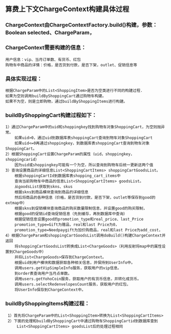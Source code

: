 算费上下文ChargeContext构建具体过程
----
### ChargeContext由ChargeContextFactory.build()构建，参数：Boolean selected、ChargeParam，
### ChargeContext需要构建的信息：
	用户信息：vip、当月订单数、有货币、红包
	购物车中商品的详情：价格，是否货到付款，是否下架，outlet、促销信息等
### 具体实现过程：
    根据ChargeParam中的List<ShoppingItem>是否为空类进行不同的构建过程.
    如果为空则调用buildByShoppingCart通过购物车构建。
    如果不为空，则是立即购物，通过buildByShoppingItems进行构建。
### buildByShoppingCart构建过程如下：
	1）通过ChargeParam中的uid和shoppingkey找到购物车对象ShoppingCart，为空则抛异常。
		如果uid>0，通过uid到数据库表shoppingCart查询到物车对象ShoppingCart
		如果uid<=0再通过shoppingkey，到数据库表shoppingCart查询到物车对象ShoppingCart。
	2）根据ShoppingCart设置ChargeParam的属性（uid，shoppingkey，shoppingcarid）
		因为uid或shoppingkey可能有一个为空，所以查询到购物车后统一更新这两个值
	3）查询设置商品的详细信息List<ShoppingCartItems> shoppingCartGoodsList。
		根据shoppingCartId到数据库表shopping_cart_items中
		查询当前购物车中商品的信息List<ShoppingCartItems> goodsList。
		从goodsList获取到skns、skus
		根据skns到商品模块查询到商品的详细信息
		然后将商品的各种信息（价格，是否货到付款，是否下架，outlet等保存到good的extmap中）
		根据skns到促销模块查询商品的购买数量限制信息，并设置good的购买限制，
		根据good的促销id查询促销信息（先到缓存，再到数据库中查询）
		根据促销信息设置good的promotion_type和real_price、last_Price
		promotion_type=Gift为赠品，real和last Price为0，
		promotion_type=Needpaygift为加价购商品，real和last Price为add_cost，
	4）根据ChargeParam和shoppingCartGoodsList调用doBuild()构建ChargeContext并返回
		将shoppingCartGoodsList转换成List<ChargeGoods>（利用反射将map中的属性设置到ChargeGoods中）
		并将List<ChargeGoods>保存到ChargeContext。
		根据uid到用户模块和数据获取各种相关信息，并保持到UserInfo中。
		调用users.getVipSimpleInfo服务，获取用户的vip信息。
		到order表查询用户当月点单数。
		调用users.getYohoCoin服务，获取用户的有货币信息，并转化成货币。
		调用users.selectRedenvelopesCount服务，获取用户的红包，
		将UserInfo保存到ChargeContext中。
### buildByShoppingItems构建过程：
     1）首先将ChargeParam中的List<ShoppingItem>转换为List<ShoppingCartItems>
	 2）下面的处理和buildByShoppingCart中通过购物车ShoppingCartid到数据库查到
	     List<ShoppingCartItems> goodsList后的处理过程相同
	
	